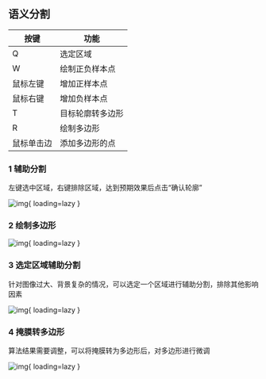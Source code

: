 ## 语义分割

| 按键       | 功能             |
| ---------- | ---------------- |
| Q          | 选定区域         |
| W          | 绘制正负样本点   |
| 鼠标左键   | 增加正样本点     |
| 鼠标右键   | 增加负样本点     |
| T          | 目标轮廓转多边形 |
| R          | 绘制多边形       |
| 鼠标单击边 | 添加多边形的点   |

### 1 辅助分割

左键选中区域，右键排除区域，达到预期效果后点击“确认轮廓”

![img](https://files.catbox.moe/3dzyj2.gif){ loading=lazy }

### 2 绘制多边形

![img](https://files.catbox.moe/4tfr0f.gif){ loading=lazy }

### 3 选定区域辅助分割

针对图像过大、背景复杂的情况，可以选定一个区域进行辅助分割，排除其他影响因素

![img](https://files.catbox.moe/3upzou.gif){ loading=lazy }

### 4 掩膜转多边形

算法结果需要调整，可以将掩膜转为多边形后，对多边形进行微调

![img](https://files.catbox.moe/mys04i.gif){ loading=lazy }